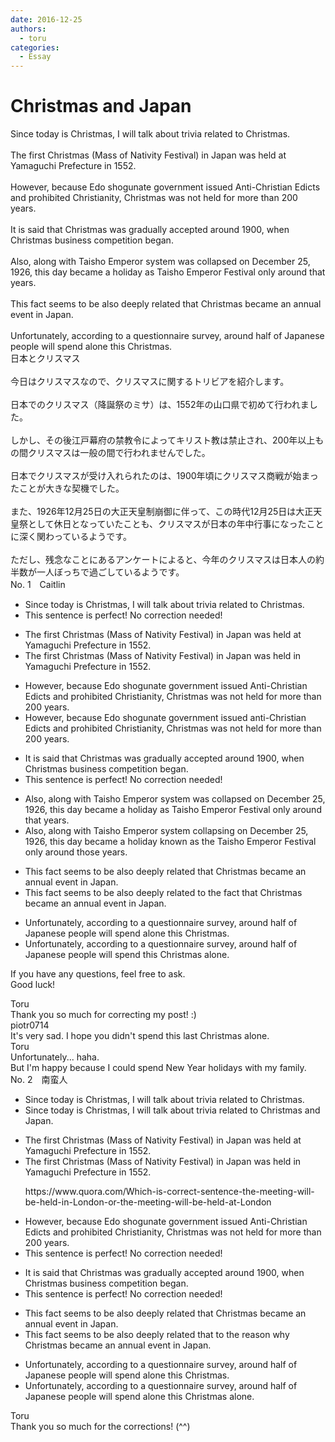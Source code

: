 ```yaml
---
date: 2016-12-25
authors:
  - toru
categories:
  - Essay
---
```


<h1 id="subject_show">Christmas and Japan</h1>
<div class="date" hidden>Dec 25, 2016 13:36</div>
<div id="post"><div id="body_show_ori">
Since today is Christmas, I will talk about trivia related to Christmas.<br/><br/>The first Christmas (Mass of Nativity Festival) in Japan was held at Yamaguchi Prefecture in 1552.<br/><br/>However, because Edo shogunate government issued Anti-Christian Edicts and prohibited Christianity, Christmas was not held for more than 200 years.<br/><br/>It is said that Christmas was gradually accepted around 1900, when Christmas business competition began. <br/><br/>Also, along with Taisho Emperor system was collapsed on December 25, 1926, this day became a holiday as Taisho Emperor Festival only around that years.<br/><br/>This fact seems to be also deeply related that Christmas became an annual event in Japan.<br/><br/>Unfortunately, according to a questionnaire survey, around half of Japanese people will spend alone this Christmas.
</div></div>

<!-- more -->

<div id="post_ja"><div id="body_show_mo">
日本とクリスマス<br/><br/>今日はクリスマスなので、クリスマスに関するトリビアを紹介します。<br/><br/>日本でのクリスマス（降誕祭のミサ）は、1552年の山口県で初めて行われました。<br/><br/>しかし、その後江戸幕府の禁教令によってキリスト教は禁止され、200年以上もの間クリスマスは一般の間で行われませんでした。<br/><br/>日本でクリスマスが受け入れられたのは、1900年頃にクリスマス商戦が始まったことが大きな契機でした。<br/><br/>また、1926年12月25日の大正天皇制崩御に伴って、この時代12月25日は大正天皇祭として休日となっていたことも、クリスマスが日本の年中行事になったことに深く関わっているようです。<br/><br/>ただし、残念なことにあるアンケートによると、今年のクリスマスは日本人の約半数が一人ぼっちで過ごしているようです。
</div></div>
<div id="block"><div class="first_name"> No. 1　<span class="just_name">Caitlin</span></div><div id="block2">
<ul class="correction_field">
<li class="incorrect">Since today is Christmas, I will talk about trivia related to Christmas.</li>
<li class="corrected perfect">This sentence is perfect! No correction needed!</li>
</ul>
<ul class="correction_field">
<li class="incorrect">The first Christmas (Mass of Nativity Festival) in Japan was held at Yamaguchi Prefecture in 1552.</li>
<li class="corrected correct">
The first Christmas (Mass of Nativity Festival) in Japan was held <span class="f_blue">in</span> Yamaguchi Prefecture in 1552.
</li>
</ul>
<ul class="correction_field">
<li class="incorrect">However, because Edo shogunate government issued Anti-Christian Edicts and prohibited Christianity, Christmas was not held for more than 200 years.</li>
<li class="corrected correct">
However, because Edo shogunate government issued <span class="f_blue">a</span>nti-Christian Edicts and prohibited Christianity, Christmas was not held for more than 200 years.
</li>
</ul>
<ul class="correction_field">
<li class="incorrect">It is said that Christmas was gradually accepted around 1900, when Christmas business competition began.</li>
<li class="corrected perfect">This sentence is perfect! No correction needed!</li>
</ul>
<ul class="correction_field">
<li class="incorrect">Also, along with Taisho Emperor system was collapsed on December 25, 1926, this day became a holiday as Taisho Emperor Festival only around that years.</li>
<li class="corrected correct">
Also, along with Taisho Emperor system <span class="f_blue">collapsing</span> on December 25, 1926, this day became a holiday <span class="f_red">known </span>as <span class="f_red">the </span>Taisho Emperor Festival only around <span class="f_blue">those</span> years.
</li>
</ul>
<ul class="correction_field">
<li class="incorrect">This fact seems to be also deeply related that Christmas became an annual event in Japan.</li>
<li class="corrected correct">
This fact seems to be also deeply related <span class="f_red">to the fact</span> that Christmas became an annual event in Japan.
</li>
</ul>
<ul class="correction_field">
<li class="incorrect">Unfortunately, according to a questionnaire survey, around half of Japanese people will spend alone this Christmas.</li>
<li class="corrected correct">
Unfortunately, according to a questionnaire survey, around half of Japanese people will spend <span class="f_blue">this Christmas alone</span>.
</li>
</ul>
<p class="comment_small">
 If you have any questions, feel free to ask.
 <br/>
 Good luck!
</p>

</div><div class="name"><span class="just_name">Toru</span><br>
Thank you so much for correcting my post! :)
</div>
<div class="name"><span class="just_name">piotr0714</span><br>
It's very sad. I hope you didn't spend this last Christmas alone. <br/>
</div>
<div class="name"><span class="just_name">Toru</span><br>
Unfortunately... haha.<br/>But I'm happy because I could spend New Year holidays with my family.
</div>
</div>
<div id="block"><div class="first_name"> No. 2　<span class="just_name">南蛮人</span></div><div id="block2">
<ul class="correction_field">
<li class="incorrect">Since today is Christmas, I will talk about trivia related to Christmas.</li>
<li class="corrected correct">
Since today is Christmas, I will talk about trivia related to Christmas <span class="f_gray">and Japan</span>.
</li>
</ul>
<ul class="correction_field">
<li class="incorrect">The first Christmas (Mass of Nativity Festival) in Japan was held at Yamaguchi Prefecture in 1552.</li>
<li class="corrected correct">
The first Christmas (Mass of Nativity Festival) in Japan was held <span class="f_bold"><span class="f_blue">in</span></span> Yamaguchi Prefecture in 1552.
<p class="correction_comment">https://www.quora.com/Which-is-correct-sentence-the-meeting-will-be-held-in-London-or-the-meeting-will-be-held-at-London</p>
</li>
</ul>
<ul class="correction_field">
<li class="incorrect">However, because Edo shogunate government issued Anti-Christian Edicts and prohibited Christianity, Christmas was not held for more than 200 years.</li>
<li class="corrected perfect">This sentence is perfect! No correction needed!</li>
</ul>
<ul class="correction_field">
<li class="incorrect">It is said that Christmas was gradually accepted around 1900, when Christmas business competition began.</li>
<li class="corrected perfect">This sentence is perfect! No correction needed!</li>
</ul>
<ul class="correction_field">
<li class="incorrect">This fact seems to be also deeply related that Christmas became an annual event in Japan.</li>
<li class="corrected correct">
This fact seems to be also deeply related <span class="sline"><span class="f_red">that</span></span> <span class="f_blue">to the reason</span> <span class="f_blue">why</span> Christmas became an annual event in Japan.
</li>
</ul>
<ul class="correction_field">
<li class="incorrect">Unfortunately, according to a questionnaire survey, around half of Japanese people will spend alone this Christmas.</li>
<li class="corrected correct">
Unfortunately, according to a questionnaire survey, around half of Japanese people will spend <span class="f_red"><span class="sline">alone</span></span> this Christmas <span class="f_blue">alone</span>.
</li>
</ul>
</div><div class="name"><span class="just_name">Toru</span><br>
Thank you so much for the corrections! (^^)
</div>
</div>
